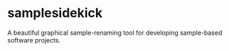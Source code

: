# samplesidekick
A beautiful graphical sample-renaming tool for developing sample-based software projects.
